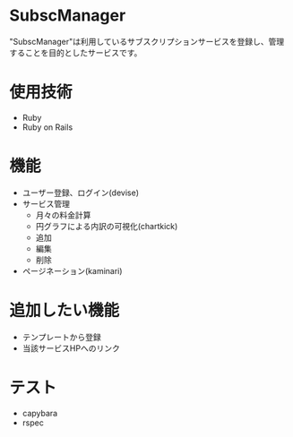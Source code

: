 # SubscManager
"SubscManager"は利用しているサブスクリプションサービスを登録し、管理することを目的としたサービスです。

# 使用技術
* Ruby
* Ruby on Rails

# 機能
* ユーザー登録、ログイン(devise)
* サービス管理
    * 月々の料金計算
    * 円グラフによる内訳の可視化(chartkick)
    * 追加
    * 編集
    * 削除
* ページネーション(kaminari)

# 追加したい機能
* テンプレートから登録
* 当該サービスHPへのリンク

# テスト
* capybara
* rspec
